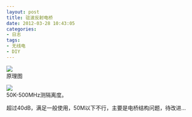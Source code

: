 ```yaml
---
layout: post
title: 驻波反射电桥
date: 2012-03-28 10:43:05
categories:
- 日志
tags:
- 无线电
- DIY
---
```

 

![](https://github.com/bh3nvn/bh3nvn.github.io/raw/master/image/2012-03-28-01.jpg)    
原理图

![](https://github.com/bh3nvn/bh3nvn.github.io/raw/master/image/2012-03-28-02.png)    
50K-500MHz测隔离度。

超过40dB，满足一般使用，50M以下不行，主要是电桥结构问题，待改进...
